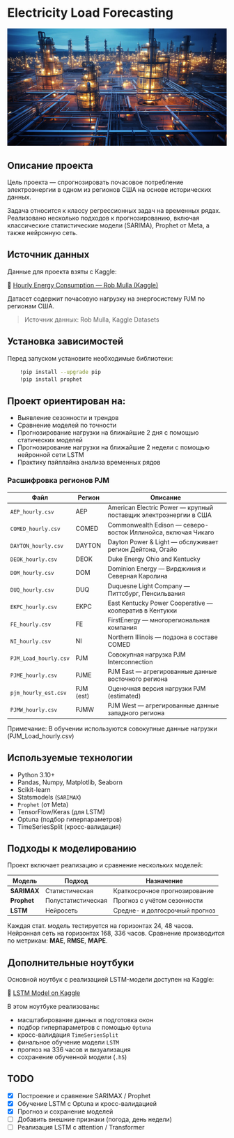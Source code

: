 # Electricity Load Forecasting
![](Images/image_for_readme_project.png)

## Описание проекта

Цель проекта — спрогнозировать почасовое потребление электроэнергии в одном из регионов США на основе исторических данных.

Задача относится к классу регрессионных задач на временных рядах. Реализовано несколько подходов к прогнозированию, включая классические статистические модели (SARIMA), Prophet от Meta, а также нейронную сеть.

## Источник данных

Данные для проекта взяты с Kaggle:

🔗 [Hourly Energy Consumption — Rob Mulla (Kaggle)](https://www.kaggle.com/datasets/robikscube/hourly-energy-consumption)

Датасет содержит почасовую нагрузку на энергосистему PJM по регионам США.

> Источник данных: Rob Mulla, Kaggle Datasets

## Установка зависимостей

Перед запуском установите необходимые библиотеки:

```bash
    !pip install --upgrade pip
    !pip install prophet
```

## Проект ориентирован на:

- Выявление сезонности и трендов
- Сравнение моделей по точности
- Прогнозирование нагрузки на ближайшие 2 дня с помощью статических моделей
- Прогнозирование нагрузки на ближайшие 2 недели с помощью нейронной сети LSTM
- Практику пайплайна анализа временных рядов

### Расшифровка регионов PJM

| Файл                 | Регион     | Описание |
|----------------------|------------|----------|
| `AEP_hourly.csv`     | AEP        | American Electric Power — крупный поставщик электроэнергии в США |
| `COMED_hourly.csv`   | COMED      | Commonwealth Edison — северо-восток Иллинойса, включая Чикаго |
| `DAYTON_hourly.csv`  | DAYTON     | Dayton Power & Light — обслуживает регион Дейтона, Огайо |
| `DEOK_hourly.csv`    | DEOK       | Duke Energy Ohio and Kentucky |
| `DOM_hourly.csv`     | DOM        | Dominion Energy — Вирджиния и Северная Каролина |
| `DUQ_hourly.csv`     | DUQ        | Duquesne Light Company — Питтсбург, Пенсильвания |
| `EKPC_hourly.csv`    | EKPC       | East Kentucky Power Cooperative — кооператив в Кентукки |
| `FE_hourly.csv`      | FE         | FirstEnergy — многорегиональная компания |
| `NI_hourly.csv`      | NI         | Northern Illinois — подзона в составе COMED |
| `PJM_Load_hourly.csv`| PJM        | Совокупная нагрузка PJM Interconnection |
| `PJME_hourly.csv`    | PJME       | PJM East — агрегированные данные восточного региона |
| `pjm_hourly_est.csv` | PJM (est)  | Оценочная версия нагрузки PJM (estimated) |
| `PJMW_hourly.csv`    | PJMW       | PJM West — агрегированные данные западного региона |

Примечание: В обучении используются совокупные данные нагрузки (PJM_Load_hourly.csv)

## Используемые технологии

- Python 3.10+
- Pandas, Numpy, Matplotlib, Seaborn
- Scikit-learn
- Statsmodels (`SARIMAX`)
- `Prophet` (от Meta)
- TensorFlow/Keras (для LSTM)
- Optuna (подбор гиперпараметров)
- TimeSeriesSplit (кросс-валидация)

## Подходы к моделированию

Проект включает реализацию и сравнение нескольких моделей:

| Модель       | Подход               | Назначение                       |
|--------------|----------------------|----------------------------------|
| **SARIMAX**  | Статистическая       | Краткосрочное прогнозирование    |
| **Prophet**  | Полустатистическая   | Прогноз с учётом сезонности      |
| **LSTM**     | Нейросеть            | Средне- и долгосрочный прогноз   |

Каждая стат. модель тестируется на горизонтах 24, 48 часов. 
Нейронная сеть на горизонтах 168, 336 часов.
Сравнение производится по метрикам: **MAE**, **RMSE**, **MAPE**.

## Дополнительные ноутбуки

Основной ноутбук с реализацией LSTM-модели доступен на Kaggle:

🔗 [LSTM Model on Kaggle](https://www.kaggle.com/code/alexanderf85/lstm-model)

В этом ноутбуке реализованы:
- масштабирование данных и подготовка окон
- подбор гиперпараметров с помощью `Optuna`
- кросс-валидация `TimeSeriesSplit`
- финальное обучение модели `LSTM`
- прогноз на 336 часов и визуализация
- сохранение обученной модели (`.h5`)

## TODO

- [x] Построение и сравнение SARIMAX / Prophet
- [x] Обучение LSTM с Optuna и кросс-валидацией
- [x] Прогноз и сохранение моделей
- [ ] Добавить внешние признаки (погода, день недели)
- [ ] Реализация LSTM с attention / Transformer